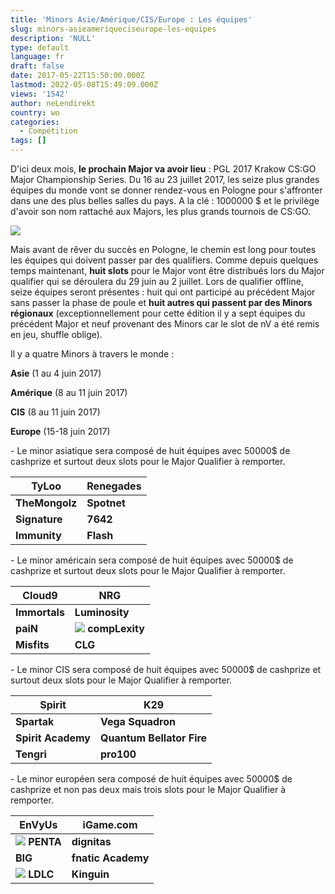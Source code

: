 ```yaml
---
title: 'Minors Asie/Amérique/CIS/Europe : Les équipes'
slug: minors-asieameriqueciseurope-les-equipes
description: 'NULL'
type: default
language: fr
draft: false
date: 2017-05-22T15:50:00.000Z
lastmod: 2022-05-08T15:49:09.000Z
views: '1542'
author: neLendirekt
country: wo
categories:
  - Compétition
tags: []
---
```

D'ici deux mois, **le prochain Major va avoir lieu** : PGL 2017 Krakow CS:GO Major Championship Series. Du 16 au 23 juillet 2017, les seize plus grandes équipes du monde vont se donner rendez-vous en Pologne pour s'affronter dans une des plus belles salles du pays. A la clé : 1000000 $ et le privilège d'avoir son nom rattaché aux Majors, les plus grands tournois de CS:GO. 

![](/storage/images/592307dc428ff_14895989692666jpeg.jpeg)

Mais avant de rêver du succès en Pologne, le chemin est long pour toutes les équipes qui doivent passer par des qualifiers. Comme depuis quelques temps maintenant, **huit slots** pour le Major vont être distribués lors du Major qualifier qui se déroulera du 29 juin au 2 juillet. Lors de qualifier offline, seize équipes seront présentes : huit qui ont participé au précédent Major sans passer la phase de poule et **huit autres qui passent par des Minors régionaux** (exceptionnellement pour cette édition il y a sept équipes du précédent Major et neuf provenant des Minors car le slot de nV a été remis en jeu, shuffle oblige).

Il y a quatre Minors à travers le monde : 

**Asie** (1 au 4 juin 2017)

**Amérique** (8 au 11 juin 2017)

**CIS** (8 au 11 juin 2017)

**Europe** (15-18 juin 2017)

\- Le minor asiatique sera composé de huit équipes avec 50000$ de cashprize et surtout deux slots pour le Major Qualifier à remporter.

| **TyLoo**      | **Renegades** |
| -------------- | ------------- |
| **TheMongolz** | **Spotnet**   |
| **Signature**  | **7642**      |
| **Immunity**   | **Flash**     |

\- Le minor américain sera composé de huit équipes avec 50000$ de cashprize et surtout deux slots pour le Major Qualifier à remporter.

| **Cloud9**    | **NRG**                                                               |
| ------------- | --------------------------------------------------------------------- |
| **Immortals** | **Luminosity**                                                        |
| **paiN**      | **![](/storage/countries/flag/na_flag_58176583b5a4d.png) compLexity** |
| **Misfits**   | **CLG**                                                               |

\- Le minor CIS sera composé de huit équipes avec 50000$ de cashprize et surtout deux slots pour le Major Qualifier à remporter.

| **Spirit**         | **K29**                   |
| ------------------ | ------------------------- |
| **Spartak**        | **Vega Squadron**         |
| **Spirit Academy** | **Quantum Bellator Fire** |
| **Tengri**         | **pro100**                |

\- Le minor européen sera composé de huit équipes avec 50000$ de cashprize et non pas deux mais trois slots pour le Major Qualifier à remporter.

| **EnVyUs**                                                           | **iGame.com**      |
| -------------------------------------------------------------------- | ------------------ |
| **![](/storage/countries/flag/europe_flag_580d21b984714.gif) PENTA** | **dignitas**       |
| **BIG**                                                              | **fnatic Academy** |
| **![](/storage/countries/flag/europe_flag_580d21b984714.gif) LDLC**  | **Kinguin**        |

  
